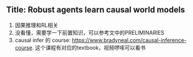 ## Title: Robust agents learn causal world models
1. 因果推理和RL相关
2. 没看懂，需要学一下前置知识，可以参考文中的PRELIMINARIES
3. causal infer 的 course: https://www.bradyneal.com/causal-inference-course. 这个课程有对应的textbook，视频啰嗦可以看书